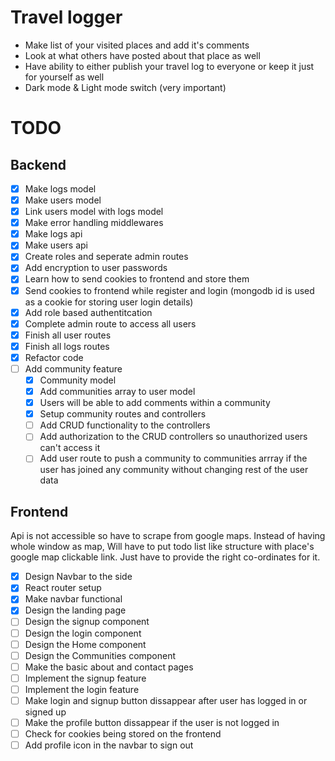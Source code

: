 # Travel logger
- Make list of your visited places and add it's comments
- Look at what others have posted about that place as well
- Have ability to either publish your travel log to everyone or keep it just for
  yourself as well
- Dark mode & Light mode switch (very important)

# TODO
## Backend
- [x] Make logs model
- [x] Make users model
- [x] Link users model with logs model
- [x] Make error handling middlewares
- [x] Make logs api
- [x] Make users api
- [x] Create roles and seperate admin routes
- [x] Add encryption to user passwords
- [x] Learn how to send cookies to frontend and store them
- [x] Send cookies to frontend while register and login
      (mongodb id is used as a cookie for storing user login details)
- [x] Add role based authentitcation
- [x] Complete admin route to access all users
- [x] Finish all user routes
- [x] Finish all logs routes
- [x] Refactor code
- [ ] Add community feature
  - [x] Community model
  - [x] Add communities array to user model
  - [x] Users will be able to add comments within a community
  - [x] Setup community routes and controllers
  - [ ] Add CRUD functionality to the controllers
  - [ ] Add authorization to the CRUD controllers so unauthorized users can't
        access it
  - [ ] Add user route to push a community to communities arrray if the user has
        joined any community without changing rest of the user data

## Frontend
Api is not accessible so have to scrape from google maps. Instead of having
whole window as map, Will have to put todo list like structure with place's
google map clickable link. Just have to provide the right co-ordinates for it.
- [x] Design Navbar to the side
- [x] React router setup
- [x] Make navbar functional
- [x] Design the landing page
- [ ] Design the signup component
- [ ] Design the login component
- [ ] Design the Home component
- [ ] Design the Communities component
- [ ] Make the basic about and contact pages
- [ ] Implement the signup feature
- [ ] Implement the login feature
- [ ] Make login and signup button dissappear after user has logged in or signed
      up
- [ ] Make the profile button dissappear if the user is not logged in
- [ ] Check for cookies being stored on the frontend
- [ ] Add profile icon in the navbar to sign out
